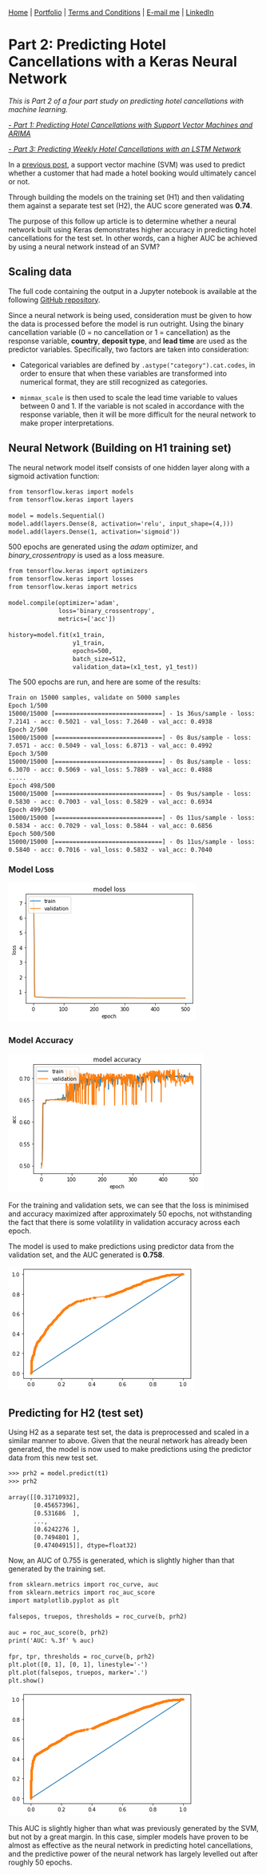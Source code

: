 [Home](https://mgcodesandstats.github.io/) |
[Portfolio](https://mgcodesandstats.github.io/portfolio/) |
[Terms and Conditions](https://mgcodesandstats.github.io/terms/) |
[E-mail me](mailto:contact@michaeljgrogan.com) |
[LinkedIn](https://www.linkedin.com/in/michaeljgrogan/)

# Part 2: Predicting Hotel Cancellations with a Keras Neural Network

*This is Part 2 of a four part study on predicting hotel cancellations with machine learning.*

*[- Part 1: Predicting Hotel Cancellations with Support Vector Machines and ARIMA](https://www.michael-grogan.com/hotel-cancellations)*

*[- Part 3: Predicting Weekly Hotel Cancellations with an LSTM Network](https://www.michael-grogan.com/hotel-cancellations-lstm)*

In a [previous post](https://www.michael-grogan.com/hotel-cancellations/), a support vector machine (SVM) was used to predict whether a customer that had made a hotel booking would ultimately cancel or not.

Through building the models on the training set (H1) and then validating them against a separate test set (H2), the AUC score generated was **0.74**.

The purpose of this follow up article is to determine whether a neural network built using Keras demonstrates higher accuracy in predicting hotel cancellations for the test set. In other words, can a higher AUC be achieved by using a neural network instead of an SVM?

## Scaling data

The full code containing the output in a Jupyter notebook is available at the following [GitHub repository](https://github.com/MGCodesandStats/hotel-cancellations-neuralnetwork).

Since a neural network is being used, consideration must be given to how the data is processed before the model is run outright. Using the binary cancellation variable (0 = no cancellation or 1 = cancellation) as the response variable, **country**, **deposit type**, and **lead time** are used as the predictor variables. Specifically, two factors are taken into consideration:

- Categorical variables are defined by ```.astype("category").cat.codes```, in order to ensure that when these variables are transformed into numerical format, they are still recognized as categories.

- ```minmax_scale``` is then used to scale the lead time variable to values between 0 and 1. If the variable is not scaled in accordance with the response variable, then it will be more difficult for the neural network to make proper interpretations.

## Neural Network (Building on H1 training set)

The neural network model itself consists of one hidden layer along with a sigmoid activation function:

```
from tensorflow.keras import models
from tensorflow.keras import layers

model = models.Sequential()
model.add(layers.Dense(8, activation='relu', input_shape=(4,)))
model.add(layers.Dense(1, activation='sigmoid'))
```

500 epochs are generated using the *adam* optimizer, and *binary_crossentropy* is used as a loss measure.

```
from tensorflow.keras import optimizers
from tensorflow.keras import losses
from tensorflow.keras import metrics

model.compile(optimizer='adam',
              loss='binary_crossentropy',
              metrics=['acc'])

history=model.fit(x1_train,
                  y1_train,
                  epochs=500,
                  batch_size=512,
                  validation_data=(x1_test, y1_test))
```

The 500 epochs are run, and here are some of the results:

```
Train on 15000 samples, validate on 5000 samples
Epoch 1/500
15000/15000 [==============================] - 1s 36us/sample - loss: 7.2141 - acc: 0.5021 - val_loss: 7.2640 - val_acc: 0.4938
Epoch 2/500
15000/15000 [==============================] - 0s 8us/sample - loss: 7.0571 - acc: 0.5049 - val_loss: 6.8713 - val_acc: 0.4992
Epoch 3/500
15000/15000 [==============================] - 0s 8us/sample - loss: 6.3070 - acc: 0.5069 - val_loss: 5.7889 - val_acc: 0.4988
.....
Epoch 498/500
15000/15000 [==============================] - 0s 9us/sample - loss: 0.5830 - acc: 0.7003 - val_loss: 0.5829 - val_acc: 0.6934
Epoch 499/500
15000/15000 [==============================] - 0s 11us/sample - loss: 0.5834 - acc: 0.7029 - val_loss: 0.5844 - val_acc: 0.6856
Epoch 500/500
15000/15000 [==============================] - 0s 11us/sample - loss: 0.5840 - acc: 0.7016 - val_loss: 0.5832 - val_acc: 0.7040
```

### Model Loss

![model-loss](model-loss.png)

### Model Accuracy

![model-accuracy](model-accuracy.png)

For the training and validation sets, we can see that the loss is minimised and accuracy maximized after approximately 50 epochs, not withstanding the fact that there is some volatility in validation accuracy across each epoch.

The model is used to make predictions using predictor data from the validation set, and the AUC generated is **0.758**.

![auc-1](auc-1.png)

## Predicting for H2 (test set)

Using H2 as a separate test set, the data is preprocessed and scaled in a similar manner to above. Given that the neural network has already been generated, the model is now used to make predictions using the predictor data from this new test set.

```
>>> prh2 = model.predict(t1)
>>> prh2

array([[0.31710932],
       [0.45657396],
       [0.531686  ],
       ...,
       [0.6242276 ],
       [0.7494801 ],
       [0.47404915]], dtype=float32)
```

Now, an AUC of 0.755 is generated, which is slightly higher than that generated by the training set.

```
from sklearn.metrics import roc_curve, auc
from sklearn.metrics import roc_auc_score
import matplotlib.pyplot as plt

falsepos, truepos, thresholds = roc_curve(b, prh2)

auc = roc_auc_score(b, prh2)
print('AUC: %.3f' % auc)

fpr, tpr, thresholds = roc_curve(b, prh2)
plt.plot([0, 1], [0, 1], linestyle='-')
plt.plot(falsepos, truepos, marker='.')
plt.show()
```

![auc-2](auc-2.png)

This AUC is slightly higher than what was previously generated by the SVM, but not by a great margin. In this case, simpler models have proven to be almost as effective as the neural network in predicting hotel cancellations, and the predictive power of the neural network has largely levelled out after roughly 50 epochs.
